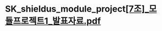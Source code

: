 # SK_shieldus_module_project[[7조]_모듈프로젝트1_발표자료.pdf](https://github.com/hyelim0323/SK_shieldus_module_project/files/10462900/7._.1_.pdf)
